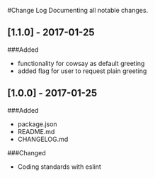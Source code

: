 #Change Log
Documenting all notable changes.

## [1.1.0] - 2017-01-25
###Added
- functionality for cowsay as default greeting
- added flag for user to request plain greeting

## [1.0.0] - 2017-01-25
###Added
- package.json
- README.md
- CHANGELOG.md

###Changed
- Coding standards with eslint

